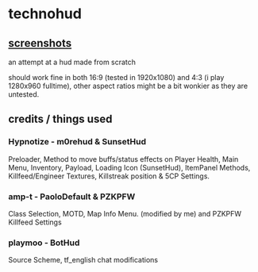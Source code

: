 # technohud

## [screenshots](https://imgur.com/a/aHdoUKi)

an attempt at a hud made from scratch

should work fine in both 16:9 (tested in 1920x1080) and 4:3 (i play 1280x960 fulltime), other aspect ratios might be a bit wonkier as they are untested.

## credits / things used

### Hypnotize - m0rehud & SunsetHud

Preloader, Method to move buffs/status effects on Player Health, Main Menu, Inventory, Payload, Loading Icon (SunsetHud), ItemPanel Methods, Killfeed/Engineer Textures, Killstreak position & 5CP Settings.

### amp-t - PaoloDefault & PZKPFW

Class Selection, MOTD, Map Info Menu. (modified by me) and PZKPFW Killfeed Settings

### playmoo - BotHud

Source Scheme, tf_english chat modifications
